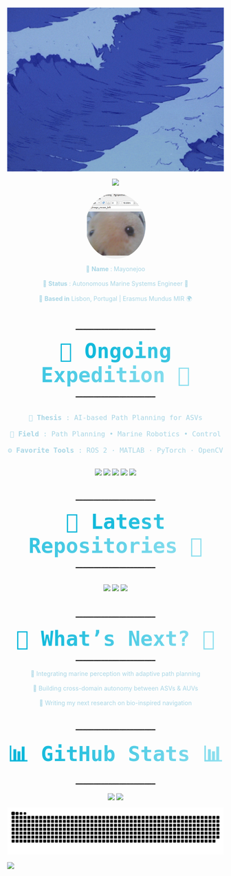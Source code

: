 <!-- 🌊 파도 배경 GIF -->
<p align="center">
  <img src="https://raw.githubusercontent.com/S1194789/S1194789/main/waves.gif" 
       width="600" 
       alt="ocean waves" />
</p>



  <!-- 💫 타이핑 애니메이션 -->
<!-- ⌨️ 감성+전공 오션 타이핑 (40자 내외 균일 버전) --> 
<p align="center"> <img src="https://readme-typing-svg.herokuapp.com?font=Fira+Code&pause=1200&color=00B4D8&width=550&size=20&lines=Welcome+aboard+mayonez’s+deep+blue+GitHub+🌊;Where+the+ocean+meets+autonomous+dreams+💙;Tides+whisper+softly+to+curious+machines+🤖;Mapping+quiet+oceans+with+lines+of+logic+🌊;Little+codes+drift+like+shells+on+the+sea+🐚;Calm+control+beneath+a+restless+surface+💫;From+Lisbon’s+coast+to+silent+underwater+paths+🌊;Between+data+and+waves,+balance+feels+alive+⚓;Each+ripple+holds+a+pattern,+a+gentle+rhythm+💙;Sailing+forward+with+AI,+wind,+and+wonder+🌬️" /> </p>

  <!-- 🐹 프로필 이미지 -->
  <p align="center">
    <img src="https://raw.githubusercontent.com/S1194789/S1194789/main/%EB%8B%A4%EB%9E%8C%EC%A5%90%EC%82%AC%EC%A7%84.png"
         width="140"
         style="border-radius:50%; margin: 15px auto; display:block;"
         alt="mayonez profile"/>
  </p>

  <!-- 📘 간단 소개 -->
  <div align="center" style="color:#A9D6E5;">
    🐹 <b>Name</b> : Mayonejoo <br><br>
    🪸 <b>Status</b> : Autonomous Marine Systems Engineer 🌊 <br><br>
    🐋 <b>Based in</b> Lisbon, Portugal | Erasmus Mundus MIR 🌍 <br><br>
  </div>

  <!-- 💡 Current Focus -->

<br>
<p align="center">━━━━━━━━━━━━━━━━━━━━━━</p>

<p align="center">
  <span style="background: linear-gradient(90deg, #00B4D8, #48CAE4, #90E0EF);
               -webkit-background-clip: text;
               -webkit-text-fill-color: transparent;
               font-size:48px;
               font-family:'Fira Code', monospace;
               font-weight:bold;">
    🌌 Ongoing Expedition 🌌
  </span>
</p>

<p align="center">━━━━━━━━━━━━━━━━━━━━━━</p>
<br>


<!-- 중앙 정렬된 내용 -->
<div align="center" style="color:#A9D6E5; font-size:16px; font-family:'Fira Code', monospace;">
  🧠 <b>Thesis</b> : AI-based Path Planning for ASVs <br><br>
  🤖 <b>Field</b> : Path Planning • Marine Robotics • Control <br><br>
  ⚙️ <b>Favorite Tools</b> : ROS 2 · MATLAB · PyTorch · OpenCV <br><br>
</div>


  <!-- ⚙️ Tech Stack -->
  <p align="center">
    <img src="https://img.shields.io/badge/Python-003366?style=for-the-badge&logo=python&logoColor=white"/>
    <img src="https://img.shields.io/badge/ROS2-0077B6?style=for-the-badge&logo=ros&logoColor=white"/>
    <img src="https://img.shields.io/badge/MATLAB-005F73?style=for-the-badge&logo=mathworks&logoColor=white"/>
    <img src="https://img.shields.io/badge/C++-0A9396?style=for-the-badge&logo=cplusplus&logoColor=white"/>
    <img src="https://img.shields.io/badge/Linux-001F3F?style=for-the-badge&logo=linux&logoColor=white"/>
  </p>
<br>
<p align="center">━━━━━━━━━━━━━━━━━━━━━━</p>

<p align="center">
  <span style="background: linear-gradient(90deg, #00B4D8, #48CAE4, #90E0EF);
               -webkit-background-clip: text;
               -webkit-text-fill-color: transparent;
               font-size:48px;
               font-family:'Fira Code', monospace;
               font-weight:bold;">
    🌊 Latest Repositories 🌊
  </span>
</p>

<p align="center">━━━━━━━━━━━━━━━━━━━━━━</p>
<br>

<!-- 첫 번째 줄 (3개) -->
<div align="center">
  <img src="https://github-readme-stats.vercel.app/api/pin/?username=S1194789&repo=AI-Project-2---BEATs-on-BEANs&theme=blue_navy" />
  <img src="https://github-readme-stats.vercel.app/api/pin/?username=S1194789&repo=Ros2_Turtlebot_Project&theme=blue_navy" />
  <img src="https://github-readme-stats.vercel.app/api/pin/?username=S1194789&repo=Visual-Servoing-with-BlueROV&theme=blue_navy" />
</div>

<br>


<br>
<p align="center">━━━━━━━━━━━━━━━━━━━━━━</p>

<p align="center">
  <span style="background: linear-gradient(90deg, #00B4D8, #48CAE4, #90E0EF);
               -webkit-background-clip: text;
               -webkit-text-fill-color: transparent;
               font-size:48px;
               font-family:'Fira Code', monospace;
               font-weight:bold;">
    🐙 What’s Next? 🐙
  </span>
</p>

<p align="center">━━━━━━━━━━━━━━━━━━━━━━</p>


<p align="center" style="color:#A9D6E5;">
  🐠 Integrating marine perception with adaptive path planning<br><br>
  🐋 Building cross-domain autonomy between ASVs & AUVs<br><br>
  🪼 Writing my next research on bio-inspired navigation <br>
</p>

<br>
<p align="center">━━━━━━━━━━━━━━━━━━━━━━</p>

<p align="center">
  <span style="background: linear-gradient(90deg, #00B4D8, #48CAE4, #90E0EF);
               -webkit-background-clip: text;
               -webkit-text-fill-color: transparent;
               font-size:48px;
               font-family:'Fira Code', monospace;
               font-weight:bold;">
     📊 GitHub Stats 📊 
  </span>
</p>

<p align="center">━━━━━━━━━━━━━━━━━━━━━━</p>
  <!-- 📊 GitHub Stats -->
  <p align="center">
    <img src="https://github-readme-stats.vercel.app/api?username=S1194789&show_icons=true&theme=blue_navy&hide_border=true&title_color=00B4D8&icon_color=00B4D8" height="150"/>
    <img src="https://github-readme-streak-stats.herokuapp.com?user=S1194789&theme=blue-navy&hide_border=true&background=0D1117&fire=00B4D8&ring=00B4D8&currStreakLabel=00B4D8" height="150"/>
  </p>

  <!-- 🐍 Snake Contribution Graph -->
  <p align="center">
    <img src="https://raw.githubusercontent.com/Platane/snk/output/github-contribution-grid-snake-dark.svg" width="700" alt="snake animation"/>
  </p>

  <!-- 🌊 하단 파도 -->
  <img src="https://capsule-render.vercel.app/api?type=waving&color=0077B6&height=100&section=footer" />
</div>
